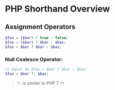 PHP Shorthand Overview
======================

Assignment Operators
--------------------

```php
$foo = ($bar) ? true : false;
$foo = ($bar) ? $bar : $baz;
$foo = $bar ? $bar : $baz;
```

### Null Coalesce Operator:

```php
// Equal to $foo = $bar ? $bar : $baz;
$foo = $bar ?: $baz; 
```

> `?:` is similar to PHP 7 `??`

